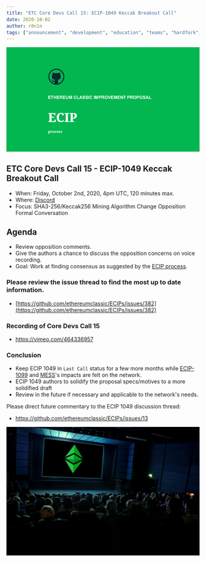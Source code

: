 ```yaml
---
title: "ETC Core Devs Call 15: ECIP-1049 Keccak Breakout Call"
date: 2020-10-02
author: r0n1n
tags: ["announcement", "development", "education", "teams", "hardfork", "media"]
---
```


![ETC Core Devs Call 15 - ECIP-1049 Keccak Breakout Call](./ethereum_classic_ecip_wallpaper.png)

## ETC Core Devs Call 15 - ECIP-1049 Keccak Breakout Call

* When: Friday, October 2nd, 2020, 4pm UTC, 120 minutes max.
* Where: [Discord](https://discord.gg/3ZbKvb)
* Focus: SHA3-256/Keccak256 Mining Algorithm Change Opposition Formal Conversation

## Agenda

* Review opposition comments.
* Give the authors a chance to discuss the opposition concerns on voice recording.
* Goal: Work at finding consensus as suggested by the [ECIP process](https://github.com/ethereumclassic/ECIPs#avoiding-network-splits).

### Please review the issue thread to find the most up to date information.

* [https://github.com/ethereumclassic/ECIPs/issues/382](https://github.com/ethereumclassic/ECIPs/issues/382)

### Recording of Core Devs Call 15

* https://vimeo.com/464336957

### Conclusion

* Keep ECIP 1049 in `Last Call` status for a few more months while [ECIP-1099](https://github.com/ethereumclassic/ECIPs/issues/368) and [MESS](https://github.com/ethereumclassic/ECIPs/issues/374)'s impacts are felt on the network.
* ECIP 1049 authors to solidify the proposal specs/motives to a more solidified draft
* Review in the future if necessary and applicable to the network's needs.

Please direct future commentary to the ECIP 1049 discussion thread:

* https://github.com/ethereumclassic/ECIPs/issues/13

![ETC Core Devs Call 15 - ECIP-1049 Keccak Breakout Call](./etc_cdc.png)
